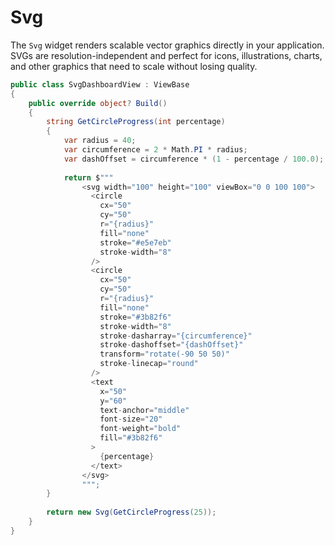 # Svg

The `Svg` widget renders scalable vector graphics directly in your application. SVGs are resolution-independent and perfect for icons, illustrations, charts, and other graphics that need to scale without losing quality.

```csharp demo-tabs 
public class SvgDashboardView : ViewBase
{
    public override object? Build()
    {
        string GetCircleProgress(int percentage)
        {
            var radius = 40;
            var circumference = 2 * Math.PI * radius;
            var dashOffset = circumference * (1 - percentage / 100.0);
            
            return $"""
                <svg width="100" height="100" viewBox="0 0 100 100">
                  <circle 
                    cx="50" 
                    cy="50" 
                    r="{radius}" 
                    fill="none" 
                    stroke="#e5e7eb" 
                    stroke-width="8" 
                  />
                  <circle 
                    cx="50" 
                    cy="50" 
                    r="{radius}" 
                    fill="none" 
                    stroke="#3b82f6" 
                    stroke-width="8" 
                    stroke-dasharray="{circumference}" 
                    stroke-dashoffset="{dashOffset}" 
                    transform="rotate(-90 50 50)" 
                    stroke-linecap="round" 
                  />
                  <text 
                    x="50" 
                    y="60" 
                    text-anchor="middle" 
                    font-size="20" 
                    font-weight="bold" 
                    fill="#3b82f6"
                  >
                    {percentage}
                  </text>
                </svg>
                """;
        }
         
        return new Svg(GetCircleProgress(25));
    }
}
```

<WidgetDocs Type="Ivy.Svg" ExtensionTypes="Ivy.SvgExtensions" SourceUrl="https://github.com/Ivy-Interactive/Ivy-Framework/blob/main/Ivy/Widgets/Primitives/Svg.cs"/>
